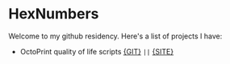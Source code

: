 # HexNumbers
 
Welcome to my github residency. Here's a list of projects I have:
  
- OctoPrint quality of life scripts [{GIT}](https://github.com/HexNumbers/OctoPrint) `||` [{SITE}](https://hexnumbers.github.io/OctoPrint)
